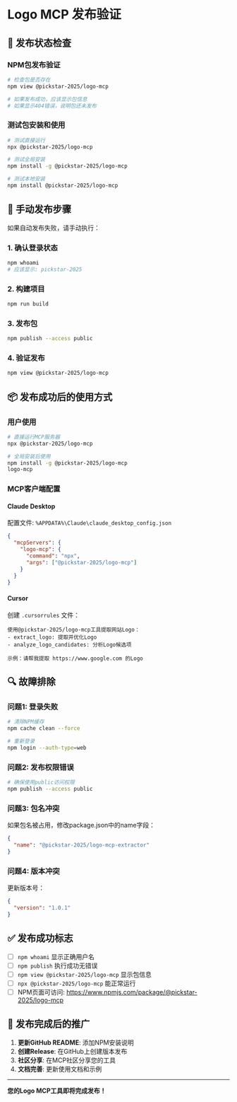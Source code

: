 # Logo MCP 发布验证

## 🎯 发布状态检查

### NPM包发布验证
```bash
# 检查包是否存在
npm view @pickstar-2025/logo-mcp

# 如果发布成功，应该显示包信息
# 如果显示404错误，说明包还未发布
```

### 测试包安装和使用
```bash
# 测试直接运行
npx @pickstar-2025/logo-mcp

# 测试全局安装
npm install -g @pickstar-2025/logo-mcp

# 测试本地安装
npm install @pickstar-2025/logo-mcp
```

## 🚀 手动发布步骤

如果自动发布失败，请手动执行：

### 1. 确认登录状态
```bash
npm whoami
# 应该显示: pickstar-2025
```

### 2. 构建项目
```bash
npm run build
```

### 3. 发布包
```bash
npm publish --access public
```

### 4. 验证发布
```bash
npm view @pickstar-2025/logo-mcp
```

## 📦 发布成功后的使用方式

### 用户使用
```bash
# 直接运行MCP服务器
npx @pickstar-2025/logo-mcp

# 全局安装后使用
npm install -g @pickstar-2025/logo-mcp
logo-mcp
```

### MCP客户端配置

#### Claude Desktop
配置文件: `%APPDATA%\Claude\claude_desktop_config.json`
```json
{
  "mcpServers": {
    "logo-mcp": {
      "command": "npx",
      "args": ["@pickstar-2025/logo-mcp"]
    }
  }
}
```

#### Cursor
创建 `.cursorrules` 文件：
```
使用@pickstar-2025/logo-mcp工具提取网站Logo：
- extract_logo: 提取并优化Logo
- analyze_logo_candidates: 分析Logo候选项

示例：请帮我提取 https://www.google.com 的Logo
```

## 🔍 故障排除

### 问题1: 登录失败
```bash
# 清除NPM缓存
npm cache clean --force

# 重新登录
npm login --auth-type=web
```

### 问题2: 发布权限错误
```bash
# 确保使用public访问权限
npm publish --access public
```

### 问题3: 包名冲突
如果包名被占用，修改package.json中的name字段：
```json
{
  "name": "@pickstar-2025/logo-mcp-extractor"
}
```

### 问题4: 版本冲突
更新版本号：
```json
{
  "version": "1.0.1"
}
```

## ✅ 发布成功标志

- [ ] `npm whoami` 显示正确用户名
- [ ] `npm publish` 执行成功无错误
- [ ] `npm view @pickstar-2025/logo-mcp` 显示包信息
- [ ] `npx @pickstar-2025/logo-mcp` 能正常运行
- [ ] NPM页面可访问: https://www.npmjs.com/package/@pickstar-2025/logo-mcp

## 🎉 发布完成后的推广

1. **更新GitHub README**: 添加NPM安装说明
2. **创建Release**: 在GitHub上创建版本发布
3. **社区分享**: 在MCP社区分享您的工具
4. **文档完善**: 更新使用文档和示例

---

**您的Logo MCP工具即将完成发布！**